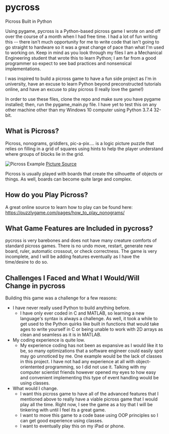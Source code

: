 # pycross
Picross Built in Python

Using pygame, pycross is a Python-based picross game I wrote on and off over the course of a month when I had free time. I had a lot of fun writing this -- there isn't much opportunity for me to write code that isn't going to go straight to hardware so it was a great change of pace than what I'm used to working on.
Keep in mind as you look through my files I am a Mechanical Engineering student that wrote this to learn Python; I am far from a good programmer so expect to see bad practices and nonsensical implementations.

I was inspired to build a picross game to have a fun side project as I'm in university, have an excuse to learn Python beyond preconstructed tutorials online, and have an excuse to play picross (I really love the game!)

In order to use these files, clone the repo and make sure you have pygame installed; then, run the pygame_main.py file. 
I have yet to test this on any other machine other than my Windows 10 computer using Python 3.7.4 32-bit.

## What is Picross?
Picross, nonograms, griddlers, pic-a-pix.... is a logic picture puzzle that relies on filling in a grid of squares using hints to help the player understand where groups of blocks lie in the grid.

![Picross Example](https://coolbutuseless.github.io/img/nonogram/example-solved.png)
[Picture Source](https://coolbutuseless.github.io)

Picross is usually played with boards that create the silhouette of objects or things. As well, boards can become quite large and complex.

## How do you Play Picross?
A great online source to learn how to play can be found here: https://puzzlygame.com/pages/how_to_play_nonograms/

## What Game Features are Included in pycross?
pycross is very barebones and does not have many creature comforts of standard picross games. There is no undo move, restart, generate new board, ruler, automatic crossout, or check correctness. The game is very incomplete, and I will be adding features eventually as I have the time/desire to do so.

## Challenges I Faced and What I Would/Will Change in pycross
Building this game was a challenge for a few reasons: 

* I have never really used Python to build anything before.
  * I have only ever coded in C and MATLAB, so learning a new language's syntax is always a challenge. As well, it took a while to get used to the Python quirks like built in functions that would take ages to write yourself in C or being unable to work with 2D arrays as clean and seamless as it is in MATLAB.  
* My coding experience is quite low.
  * My experience coding has not been as expansive as I would like it to be, so many optimizations that a software engineer could easily spot may go unnoticed by me. One example would be the lack of classes in this project. I have not had any experience at all with object-orientented programming, so I did not use it. Talking with my computer scientist friends however opened my eyes to how easy and convenient implementing this type of event handling would be using classes.
* What would I change.
  * I want this picross game to have all of the advanced features that I mentioned above to really have a viable picross game that I would play all the time. Right now, I see the game as a toy that I will be tinkering with until I feel its a great game.
  * I want to move this game to a code base using OOP principles so I can get good experience using classes.
  * I want to eventually play this on my iPad or phone.
  
